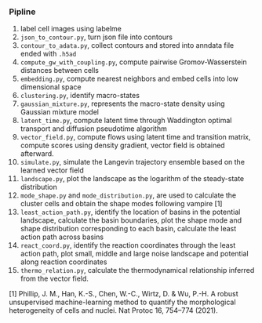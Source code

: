 ### Pipline
1. label cell images using labelme
2. `json_to_contour.py`, turn json file into contours
3. `contour_to_adata.py`, collect contours and stored into anndata file ended with `.h5ad`
4. `compute_gw_with_coupling.py`, compute pairwise Gromov-Wasserstein distances between cells
5. `embedding.py`, compute nearest neighbors and embed cells into low dimensional space
6. `clustering.py`, identify macro-states
7. `gaussian_mixture.py`, represents the macro-state density using Gaussian mixture model
8. `latent_time.py`, compute latent time through Waddington optimal transport and diffusion pseudotime algorithm
9. `vector_field.py`, compute flows using latent time and transition matrix, compute scores using density gradient, vector field is obtained afterward.
10. `simulate.py`, simulate the Langevin trajectory ensemble based on the learned vector field
11. `landscape.py`, plot the landscape as the logarithm of the steady-state distribution
12. `mode_shape.py` and `mode_distribution.py`, are used to calculate the cluster cells and obtain the shape modes following vampire [1]
13. `least_action_path.py`, identify the location of basins in the potential landscape, calculate the basin boundaries, plot the shape mode and shape distribution corresponding to each basin, calculate the least action path across basins
14. `react_coord.py`, identify the reaction coordinates through the least action path, plot small, middle and large noise landscape and potential along reaction coordinates
15. `thermo_relation.py`, calculate the thermodynamical relationship inferred from the vector field. 





[1] Phillip, J. M., Han, K.-S., Chen, W.-C., Wirtz, D. & Wu, P.-H. A robust unsupervised machine-learning method to quantify the morphological heterogeneity of cells and nuclei. Nat Protoc 16, 754–774 (2021).
